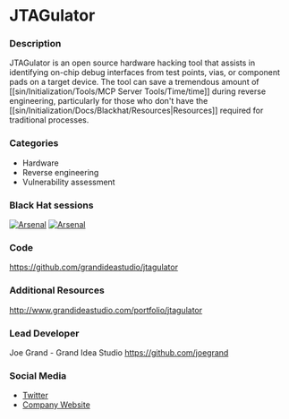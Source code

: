 # JTAGulator

### Description
JTAGulator is an open source hardware hacking tool that assists in identifying on-chip debug interfaces from test points, vias, or component pads on a target device. The tool can save a tremendous amount of [[sin/Initialization/Tools/MCP Server Tools/Time/time]] during reverse engineering, particularly for those who don't have the [[sin/Initialization/Docs/Blackhat/Resources|Resources]] required for traditional processes.

### Categories
* Hardware
* Reverse engineering
* Vulnerability assessment

### Black Hat sessions
[![Arsenal](https://rawgit.com/toolswatch/badges/master/arsenal/usa/2014.svg)](https://www.toolswatch.org/2014/06/black-hat-usa-2014-arsenal-tools-speaker-list/)
[![Arsenal](https://rawgit.com/toolswatch/badges/master/arsenal/europe/2016.svg)](https://www.toolswatch.org/2016/09/the-black-hat-arsenal-europe-2016-line-up/)

### Code 
https://github.com/grandideastudio/jtagulator

### Additional Resources 
http://www.grandideastudio.com/portfolio/jtagulator

### Lead Developer
 Joe Grand - Grand Idea Studio https://github.com/joegrand

### Social Media 
* [Twitter](https://twitter.com/joegrand)
* [Company Website](https://www.grandideastudio.com)
